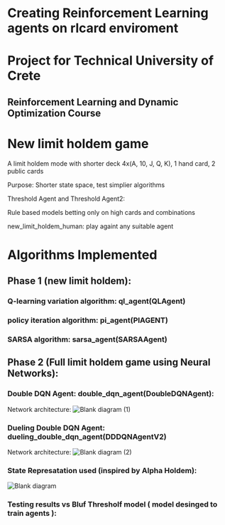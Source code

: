# Creating Reinforcement Learning agents on rlcard enviroment	
# Project for Technical University of Crete 
## Reinforcement Learning and Dynamic Optimization Course

# New limit holdem game
A limit holdem mode with shorter deck 4x(A, 10, J, Q, K), 1 hand card, 2 public cards		

Purpose: Shorter state space, test simplier algorithms		

Threshold Agent and Threshold Agent2:		

Rule based models betting only on high cards and combinations

new_limit_holdem_human: play againt any suitable agent
		
# Algorithms Implemented

## Phase 1 (new limit holdem):
### Q-learning variation algorithm: ql_agent(QLAgent)

### policy iteration algorithm: pi_agent(PIAGENT) 

### SARSA algorithm: sarsa_agent(SARSAAgent)

## Phase 2 (Full limit holdem game using Neural Networks):

### Double DQN Agent: double_dqn_agent(DoubleDQNAgent):
Network architecture:
![Blank diagram (1)](https://github.com/gsiatras/Reinforcement_Deep_Learning_Algorithms_in_Poker/assets/94067900/563249a3-21c4-47cf-be95-d7ce58af7f8c)


### Dueling Double DQN Agent: dueling_double_dqn_agent(DDDQNAgentV2)
Network architecture:
![Blank diagram (2)](https://github.com/gsiatras/Reinforcement_Deep_Learning_Algorithms_in_Poker/assets/94067900/7cf3ff8a-7c51-438a-9f52-4ba7dab4bed7)

### State Represatation used (inspired by Alpha Holdem):
![Blank diagram](https://github.com/gsiatras/Reinforcement_Deep_Learning_Algorithms_in_Poker/assets/94067900/b310908a-9e67-4716-9622-b21a7e70634f)

### Testing results vs Bluf Thresholf model ( model desinged to train agents ):




